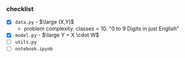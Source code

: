 
### checklist
- [x] `data.py` - $\large (X,Y)$
    - problem complexity. classes = 10. "0 to 9 Digits in just English"
- [x] `model.py` - $\large Y = X \cdot W$
- [ ] `utils.py`
- [ ] `notebook.ipynb`